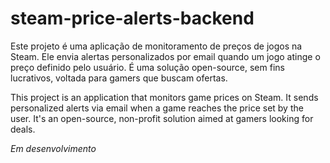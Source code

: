 # steam-price-alerts-backend
Este projeto é uma aplicação de monitoramento de preços de jogos na Steam. Ele envia alertas personalizados por email quando um jogo atinge o preço definido pelo usuário. É uma solução open-source, sem fins lucrativos, voltada para gamers que buscam ofertas.

This project is an application that monitors game prices on Steam. It sends personalized alerts via email when a game reaches the price set by the user. It's an open-source, non-profit solution aimed at gamers looking for deals.

*Em desenvolvimento*